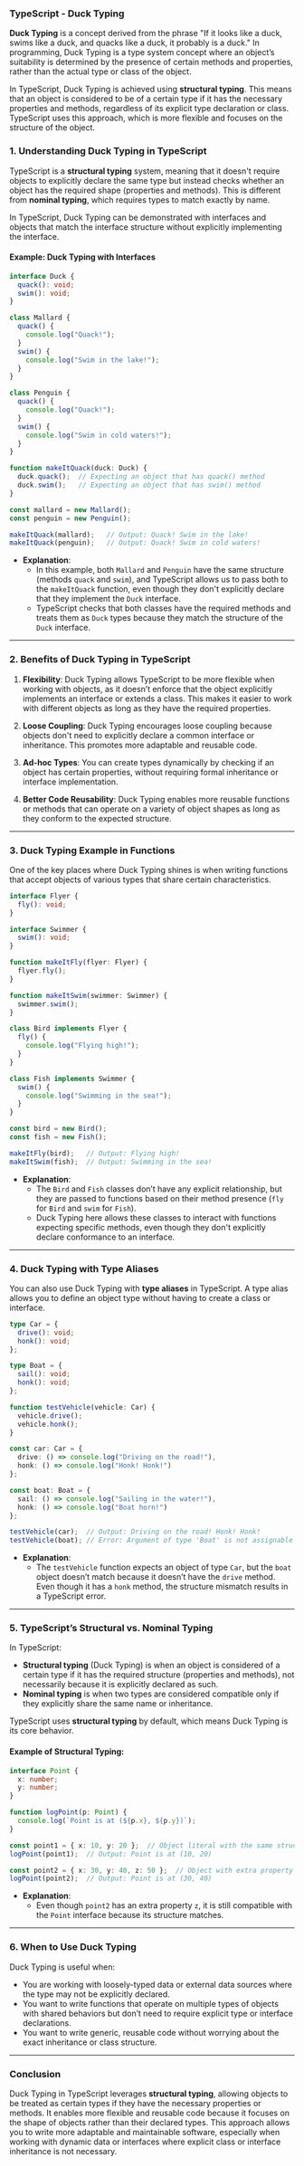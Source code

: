 ### TypeScript - Duck Typing

**Duck Typing** is a concept derived from the phrase "If it looks like a duck, swims like a duck, and quacks like a duck, it probably is a duck." In programming, Duck Typing is a type system concept where an object’s suitability is determined by the presence of certain methods and properties, rather than the actual type or class of the object.

In TypeScript, Duck Typing is achieved using **structural typing**. This means that an object is considered to be of a certain type if it has the necessary properties and methods, regardless of its explicit type declaration or class. TypeScript uses this approach, which is more flexible and focuses on the structure of the object.

### **1. Understanding Duck Typing in TypeScript**

TypeScript is a **structural typing** system, meaning that it doesn't require objects to explicitly declare the same type but instead checks whether an object has the required shape (properties and methods). This is different from **nominal typing**, which requires types to match exactly by name.

In TypeScript, Duck Typing can be demonstrated with interfaces and objects that match the interface structure without explicitly implementing the interface.

#### **Example: Duck Typing with Interfaces**

```typescript
interface Duck {
  quack(): void;
  swim(): void;
}

class Mallard {
  quack() {
    console.log("Quack!");
  }
  swim() {
    console.log("Swim in the lake!");
  }
}

class Penguin {
  quack() {
    console.log("Quack!");
  }
  swim() {
    console.log("Swim in cold waters!");
  }
}

function makeItQuack(duck: Duck) {
  duck.quack();  // Expecting an object that has quack() method
  duck.swim();   // Expecting an object that has swim() method
}

const mallard = new Mallard();
const penguin = new Penguin();

makeItQuack(mallard);   // Output: Quack! Swim in the lake!
makeItQuack(penguin);   // Output: Quack! Swim in cold waters!
```

- **Explanation**:
  - In this example, both `Mallard` and `Penguin` have the same structure (methods `quack` and `swim`), and TypeScript allows us to pass both to the `makeItQuack` function, even though they don't explicitly declare that they implement the `Duck` interface.
  - TypeScript checks that both classes have the required methods and treats them as `Duck` types because they match the structure of the `Duck` interface.

---

### **2. Benefits of Duck Typing in TypeScript**

1. **Flexibility**:
   Duck Typing allows TypeScript to be more flexible when working with objects, as it doesn’t enforce that the object explicitly implements an interface or extends a class. This makes it easier to work with different objects as long as they have the required properties.

2. **Loose Coupling**:
   Duck Typing encourages loose coupling because objects don't need to explicitly declare a common interface or inheritance. This promotes more adaptable and reusable code.

3. **Ad-hoc Types**:
   You can create types dynamically by checking if an object has certain properties, without requiring formal inheritance or interface implementation.

4. **Better Code Reusability**:
   Duck Typing enables more reusable functions or methods that can operate on a variety of object shapes as long as they conform to the expected structure.

---

### **3. Duck Typing Example in Functions**

One of the key places where Duck Typing shines is when writing functions that accept objects of various types that share certain characteristics.

```typescript
interface Flyer {
  fly(): void;
}

interface Swimmer {
  swim(): void;
}

function makeItFly(flyer: Flyer) {
  flyer.fly();
}

function makeItSwim(swimmer: Swimmer) {
  swimmer.swim();
}

class Bird implements Flyer {
  fly() {
    console.log("Flying high!");
  }
}

class Fish implements Swimmer {
  swim() {
    console.log("Swimming in the sea!");
  }
}

const bird = new Bird();
const fish = new Fish();

makeItFly(bird);   // Output: Flying high!
makeItSwim(fish);  // Output: Swimming in the sea!
```

- **Explanation**:
  - The `Bird` and `Fish` classes don’t have any explicit relationship, but they are passed to functions based on their method presence (`fly` for `Bird` and `swim` for `Fish`).
  - Duck Typing here allows these classes to interact with functions expecting specific methods, even though they don't explicitly declare conformance to an interface.

---

### **4. Duck Typing with Type Aliases**

You can also use Duck Typing with **type aliases** in TypeScript. A type alias allows you to define an object type without having to create a class or interface.

```typescript
type Car = {
  drive(): void;
  honk(): void;
};

type Boat = {
  sail(): void;
  honk(): void;
};

function testVehicle(vehicle: Car) {
  vehicle.drive();
  vehicle.honk();
}

const car: Car = {
  drive: () => console.log("Driving on the road!"),
  honk: () => console.log("Honk! Honk!")
};

const boat: Boat = {
  sail: () => console.log("Sailing in the water!"),
  honk: () => console.log("Boat horn!")
};

testVehicle(car);  // Output: Driving on the road! Honk! Honk!
testVehicle(boat); // Error: Argument of type 'Boat' is not assignable to parameter of type 'Car'
```

- **Explanation**:
  - The `testVehicle` function expects an object of type `Car`, but the `boat` object doesn’t match because it doesn’t have the `drive` method. Even though it has a `honk` method, the structure mismatch results in a TypeScript error.

---

### **5. TypeScript’s Structural vs. Nominal Typing**

In TypeScript:
- **Structural typing** (Duck Typing) is when an object is considered of a certain type if it has the required structure (properties and methods), not necessarily because it is explicitly declared as such.
- **Nominal typing** is when two types are considered compatible only if they explicitly share the same name or inheritance.

TypeScript uses **structural typing** by default, which means Duck Typing is its core behavior.

#### **Example of Structural Typing:**

```typescript
interface Point {
  x: number;
  y: number;
}

function logPoint(p: Point) {
  console.log(`Point is at (${p.x}, ${p.y})`);
}

const point1 = { x: 10, y: 20 };  // Object literal with the same structure
logPoint(point1);  // Output: Point is at (10, 20)

const point2 = { x: 30, y: 40, z: 50 };  // Object with extra property
logPoint(point2);  // Output: Point is at (30, 40)
```

- **Explanation**: 
  - Even though `point2` has an extra property `z`, it is still compatible with the `Point` interface because its structure matches.

---

### **6. When to Use Duck Typing**

Duck Typing is useful when:
- You are working with loosely-typed data or external data sources where the type may not be explicitly declared.
- You want to write functions that operate on multiple types of objects with shared behaviors but don’t need to require explicit type or interface declarations.
- You want to write generic, reusable code without worrying about the exact inheritance or class structure.

---

### **Conclusion**

Duck Typing in TypeScript leverages **structural typing**, allowing objects to be treated as certain types if they have the necessary properties or methods. It enables more flexible and reusable code because it focuses on the shape of objects rather than their declared types. This approach allows you to write more adaptable and maintainable software, especially when working with dynamic data or interfaces where explicit class or interface inheritance is not necessary.
